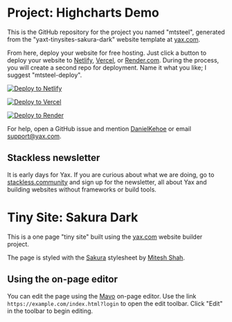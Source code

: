 # Project: Highcharts Demo

This is the GitHub repository for the project you named "mtsteel", generated from the "yaxt-tinysites-sakura-dark" website template at [yax.com](https://yax.com).

From here, deploy your website for free hosting. Just click a button to deploy your website to [Netlify](https://www.netlify.com/), [Vercel](https://vercel.com/), or [Render.com](https://render.com/). During the process, you will create a second repo for deployment. Name it what you like; I suggest "mtsteel-deploy".

[![Deploy to Netlify](https://www.netlify.com/img/deploy/button.svg)](https://app.netlify.com/start/deploy?repository=https://github.com/rockdriven/mtsteel)

[![Deploy to Vercel](https://vercel.com/button)](https://vercel.com/import/project?template=https://github.com/rockdriven/mtsteel)

[![Deploy to Render](https://render.com/images/deploy-to-render-button.svg)](https://render.com/deploy)

For help, open a GitHub issue and mention [DanielKehoe](https://github.com/DanielKehoe) or email [support@yax.com](mailto:support@yax.com?subject=[GitHub]%20mtsteel).

## Stackless newsletter

It is early days for Yax. If you are curious about what we are doing, go to [stackless.community](https://stackless.community/) and sign up for the newsletter, all about Yax and building websites without frameworks or build tools.



# Tiny Site: Sakura Dark

This is a one page "tiny site" built using the [yax.com](https://yax.com/) website builder project.

The page is styled with the [Sakura](https://watercss.kognise.dev/) stylesheet by [Mitesh Shah](https://miteshshah.com/).

## Using the on-page editor

You can edit the page using the [Mavo](https://mavo.io/) on-page editor. Use the link `https://example.com/index.html?login` to open the edit toolbar. Click "Edit" in the toolbar to begin editing.
